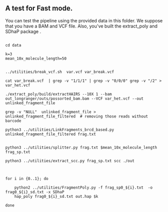 

## A test for Fast mode.


You can test the pipeline using the provided data in this folder. We suppose that you have a BAM and VCF file. Also, you've built the extract_poly and SDhaP package .



```

cd data

k=3
mean_10x_molecule_length=50   


../utilities/break_vcf.sh  var.vcf var_break.vcf

cat var_break.vcf  | grep -v "1/1/1" | grep -v "0/0/0" grep -v "/2" > var_het.vcf  

./extract_poly/build/extractHAIRS --10X 1 --bam out_longranger/outs/possorted_bam.bam --VCF var_het.vcf --out unlinked_fragment_file

grep -v "NULL"  unlinked_fragment_file > unlinked_fragment_file_filtered  # removing those reads without barcode

python3 ../utilities/LinkFragments_brcd_based.py  unlinked_fragment_file_filtered frag.txt


python3 ../utilities/splitter.py frag.txt $mean_10x_molecule_length frag_sp.txt 

python3 ../utilities/extract_scc.py frag_sp.txt scc ./out



for i in {0..1}; do

	python2 ../utilities/FragmentPoly.py -f frag_sp0_${i}.txt  -o frag0_${i}_sd.txt -x SDhaP  
	hap_poly frag0_${i}_sd.txt out.hap $k 

done

```




